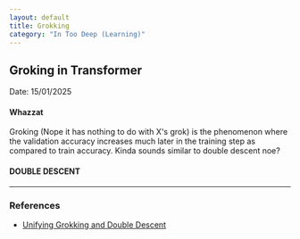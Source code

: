 ```yaml
---
layout: default
title: Grokking
category: "In Too Deep (Learning)"
---
```


## Groking in Transformer

Date: 15/01/2025

#### Whazzat
Groking (Nope it has nothing to do with X's grok) is the phenomenon where the validation accuracy increases much later in the training step as compared to train accuracy. Kinda sounds similar to double descent noe? 

#### DOUBLE DESCENT

---

### References
- [Unifying Grokking and Double Descent](https://openreview.net/forum?id=JqtHMZtqWm)